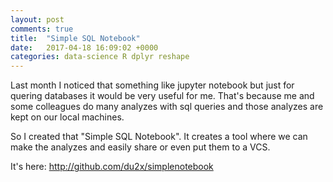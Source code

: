 ```yaml
---
layout: post
comments: true
title:  "Simple SQL Notebook"
date:   2017-04-18 16:09:02 +0000
categories: data-science R dplyr reshape
---
```


Last month I noticed that something like jupyter notebook but just for quering databases it would be very useful for me. That's because me and some colleagues do many analyzes with sql queries and those analyzes are kept on our local machines. 

So I created that "Simple SQL Notebook". It creates a tool where we can make the analyzes and easily share or even put them to a VCS. 

It's here: http://github.com/du2x/simplenotebook


